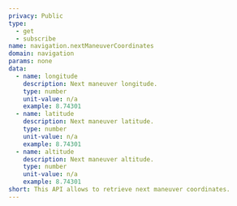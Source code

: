 ```yaml
---
privacy: Public
type:
  - get
  - subscribe
name: navigation.nextManeuverCoordinates
domain: navigation
params: none
data:
  - name: longitude
    description: Next maneuver longitude.
    type: number
    unit-value: n/a
    example: 8.74301
  - name: latitude
    description: Next maneuver latitude.
    type: number
    unit-value: n/a
    example: 8.74301
  - name: altitude
    description: Next maneuver altitude.
    type: number
    unit-value: n/a
    example: 8.74301
short: This API allows to retrieve next maneuver coordinates.
---
```


